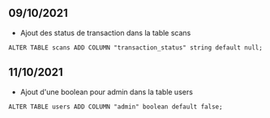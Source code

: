 <!-- ## 09/10/2021 

- Ajout colonne debt_amount

```ALTER TABLE users ADD COLUMN "debt_amount" int default 0;``` -->

## 09/10/2021 

- Ajout des status de transaction dans la table scans

```ALTER TABLE scans ADD COLUMN "transaction_status" string default null;```


## 11/10/2021 

- Ajout d'une boolean pour admin dans la table users

```ALTER TABLE users ADD COLUMN "admin" boolean default false;```
